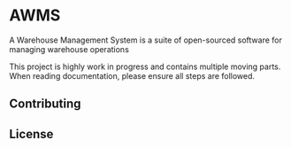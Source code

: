 # AWMS
A Warehouse Management System is a suite of open-sourced software for managing warehouse operations

This project is highly work in progress and contains multiple moving parts. When reading documentation, please ensure all steps are followed.


## Contributing
## License

